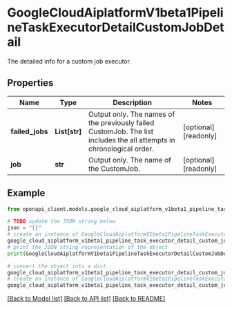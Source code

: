 # GoogleCloudAiplatformV1beta1PipelineTaskExecutorDetailCustomJobDetail

The detailed info for a custom job executor.

## Properties

Name | Type | Description | Notes
------------ | ------------- | ------------- | -------------
**failed_jobs** | **List[str]** | Output only. The names of the previously failed CustomJob. The list includes the all attempts in chronological order. | [optional] [readonly] 
**job** | **str** | Output only. The name of the CustomJob. | [optional] [readonly] 

## Example

```python
from openapi_client.models.google_cloud_aiplatform_v1beta1_pipeline_task_executor_detail_custom_job_detail import GoogleCloudAiplatformV1beta1PipelineTaskExecutorDetailCustomJobDetail

# TODO update the JSON string below
json = "{}"
# create an instance of GoogleCloudAiplatformV1beta1PipelineTaskExecutorDetailCustomJobDetail from a JSON string
google_cloud_aiplatform_v1beta1_pipeline_task_executor_detail_custom_job_detail_instance = GoogleCloudAiplatformV1beta1PipelineTaskExecutorDetailCustomJobDetail.from_json(json)
# print the JSON string representation of the object
print(GoogleCloudAiplatformV1beta1PipelineTaskExecutorDetailCustomJobDetail.to_json())

# convert the object into a dict
google_cloud_aiplatform_v1beta1_pipeline_task_executor_detail_custom_job_detail_dict = google_cloud_aiplatform_v1beta1_pipeline_task_executor_detail_custom_job_detail_instance.to_dict()
# create an instance of GoogleCloudAiplatformV1beta1PipelineTaskExecutorDetailCustomJobDetail from a dict
google_cloud_aiplatform_v1beta1_pipeline_task_executor_detail_custom_job_detail_from_dict = GoogleCloudAiplatformV1beta1PipelineTaskExecutorDetailCustomJobDetail.from_dict(google_cloud_aiplatform_v1beta1_pipeline_task_executor_detail_custom_job_detail_dict)
```
[[Back to Model list]](../README.md#documentation-for-models) [[Back to API list]](../README.md#documentation-for-api-endpoints) [[Back to README]](../README.md)


